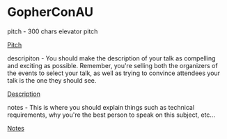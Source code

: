 # GopherConAU

pitch - 300 chars elevator pitch

[Pitch](pitch.md)

descripiton - You should make the description of your talk as compelling and exciting as possible. Remember, you're selling both the organizers of the events to select your talk, as well as trying to convince attendees your talk is the one they should see.

[Description](description.md)

notes - This is where you should explain things such as technical requirements, why you're the best person to speak on this subject, etc...

[Notes](notes.md)
